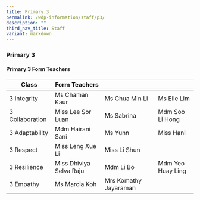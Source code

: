 ```yaml
---
title: Primary 3
permalink: /wdp-information/staff/p3/
description: ""
third_nav_title: Staff
variant: markdown
---
```

### **Primary 3**

#### **Primary 3 Form Teachers**

| Class | Form Teachers |  |  |
|---|---|---|---|
| 3 Integrity | Ms Chaman Kaur | Ms Chua Min Li | Ms Elle Lim |
| 3 Collaboration | Miss Lee Sor Luan | Ms Sabrina | Mdm Soo Li Hong |
| 3 Adaptability | Mdm Hairani Sani | Ms Yunn | Miss Hani | 
| 3 Respect | Miss Leng Xue Li | Miss Li Shun|
| 3 Resilience | Miss Dhiviya Selva Raju | Mdm Li Bo | Mdm Yeo Huay Ling |
| 3 Empathy | Ms Marcia Koh | Mrs Komathy Jayaraman |